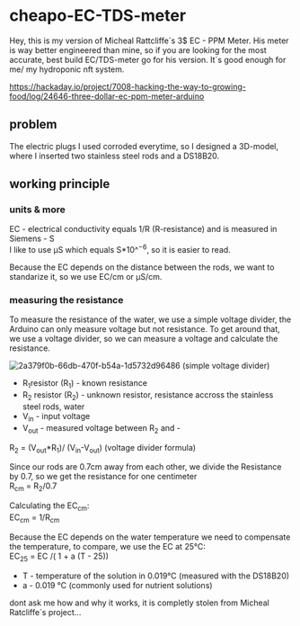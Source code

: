 # cheapo-EC-TDS-meter

Hey, this is my version of Micheal Rattcliffe´s 3$ EC - PPM Meter. 
His meter is way better engineered than mine, so if you are looking for the most accurate, best build EC/TDS-meter go for his version.
It´s good enough for me/ my hydroponic nft system.

https://hackaday.io/project/7008-hacking-the-way-to-growing-food/log/24646-three-dollar-ec-ppm-meter-arduino


## problem
The electric plugs I used corroded everytime, so I designed a 3D-model, where I inserted two stainless steel rods and a DS18B20.

## working principle 

### units & more
EC - electrical conductivity equals 1/R (R-resistance) and is measured in Siemens - S<br/>
I like to use μS which equals S*10^<sup>−6</sup>, so it is easier to read.

Because the EC depends on the distance between the rods, we want to standarize it, so we use EC/cm or μS/cm.

### measuring the resistance 
To measure the resistance of the water, we use a simple voltage divider, the Arduino can only measure voltage but not resistance.
To get around that, we use a voltage divider, so we can measure a voltage and calculate the resistance.

![2a379f0b-66db-470f-b54a-1d5732d96486](https://imgs.search.brave.com/iXdzhoNWDpuSUs0TFis7hd0g7asi3qvVCDJkgN1TsfQ/rs:fit:1200:1200:1/g:ce/aHR0cHM6Ly9jZG4u/aW5jaGNhbGN1bGF0/b3IuY29tL3dwLWNv/bnRlbnQvdXBsb2Fk/cy8yMDE5LzAyL3Zv/bHRhZ2UtZGl2aWRl/ci5wbmc)
(simple voltage divider)

- R<sub>1</sub>resistor (R<sub>1</sub>) - known resistance
- R<sub>2</sub> resistor (R<sub>2</sub>) - unknown resistor, resistance accross the stainless steel rods, water
- V<sub>in</sub> - input voltage
- V<sub>out</sub> - measured voltage between R<sub>2</sub> and - 




R<sub>2</sub> = (V<sub>out</sub>*R<sub>1</sub>)/ (V<sub>in</sub>-V<sub>out</sub>) (voltage divider formula)

Since our rods are 0.7cm away from each other, we divide the Resistance by 0.7, so we get the resistance for one centimeter <br/>
R<sub>cm</sub> =  R<sub>2</sub>/0.7

Calculating the EC<sub>cm</sub>: <br/>
EC<sub>cm</sub> = 1/R<sub>cm</sub>

Because the EC depends on the water temperature we need to compensate the temperature, to compare, we use the EC at 25°C: </br>
EC<sub>25</sub> = EC /( 1 + a (T - 25))

- T - temperature of the solution in 0.019°C (measured with the DS18B20)
- a - 0.019 °C (commonly used for nutrient solutions)

dont ask me how and why it works, it is completly stolen from Micheal Ratcliffe´s project...
